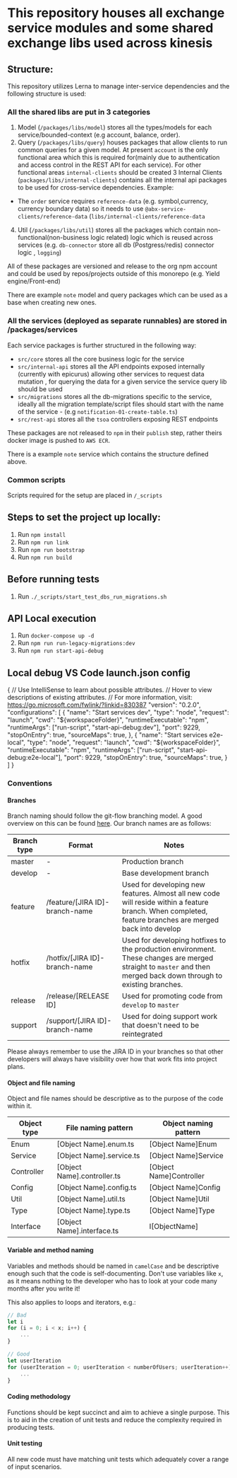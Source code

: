 # This repository houses all exchange service modules and some shared exchange libs used across kinesis

## Structure:

This repository utilizes Lerna to manage inter-service dependencies and the following structure is used:

### All the shared libs are put in 3 categories

1. Model (`/packages/libs/model`) stores all the types/models for each service/bounded-context (e.g account, balance, order).
2. Query (`/packages/libs/query`) houses packages that allow clients to run common queries for a given model. At present `account` is the only functional area which this is required for(mainly due to authentication and access control in the REST API for each service). For other functional areas `internal-clients` should be created
   3 Internal Clients (`packages/libs/internal-clients`) contains all the internal api packages to be used for cross-service dependencies. Example:

- The `order` service requires `reference-data` (e.g. symbol,currency, currency boundary data) so it needs to use `@abx-service-clients/reference-data` (`libs/internal-clients/reference-data`

4. Util (`/packages/libs/util`) stores all the packages which contain non-functional(non-business logic related) logic which is reused across services (e.g. `db-connector` store all db (Postgress/redis) connector logic , `logging`)

All of these packages are versioned and release to the org npm account and could be used by repos/projects outside of this monorepo (e.g. Yield engine/Front-end)

There are example `note` model and query packages which can be used as a base when creating new ones.

### All the services (deployed as separate runnables) are stored in /packages/services

Each service packages is further structured in the following way:

- `src/core` stores all the core business logic for the service
- `src/internal-api` stores all the API endpoints exposed internally (currently with epicurus) allowing other services to request data mutation , for querying the data for a given service the service query lib should be used
- `src/migrations` stores all the db-migrations specific to the service, ideally all the migration template/script files should start with the name of the service - (e.g `notification-01-create-table.ts`)
- `src/rest-api` stores all the `tsoa` controllers exposing REST endpoints

These packages are not released to `npm` in their `publish` step, rather theirs docker image is pushed to `AWS ECR`.

There is a example `note` service which contains the structure defined above.

### Common scripts

Scripts required for the setup are placed in `/_scripts`

## Steps to set the project up locally:

1. Run `npm install`
2. Run `npm run link`
3. Run `npm run bootstrap`
4. Run `npm run build`

## Before running tests

1. Run `./_scripts/start_test_dbs_run_migrations.sh`

## API Local execution

1. Run `docker-compose up -d`
2. Run `npm run run-legacy-migrations:dev`
3. Run `npm run start-api-debug`

## Local debug VS Code launch.json config

{
// Use IntelliSense to learn about possible attributes.
// Hover to view descriptions of existing attributes.
// For more information, visit: https://go.microsoft.com/fwlink/?linkid=830387
"version": "0.2.0",
"configurations": [
{
"name": "Start services dev",
"type": "node",
"request": "launch",
"cwd": "${workspaceFolder}",
      "runtimeExecutable": "npm",
      "runtimeArgs": ["run-script", "start-api-debug:dev"],
      "port": 9229,
      "stopOnEntry": true,
      "sourceMaps": true,
    },
    {
      "name": "Start services e2e-local",
      "type": "node",
      "request": "launch",
      "cwd": "${workspaceFolder}",
"runtimeExecutable": "npm",
"runtimeArgs": ["run-script", "start-api-debug:e2e-local"],
"port": 9229,
"stopOnEntry": true,
"sourceMaps": true,
}
]
}

### Conventions

#### Branches

Branch naming should follow the git-flow branching model. A good overview on this can be found [here](https://danielkummer.github.io/git-flow-cheatsheet/). Our branch names are as follows:

| Branch type | Format                         | Notes                                                                                                                                                             |
| ----------- | ------------------------------ | ----------------------------------------------------------------------------------------------------------------------------------------------------------------- |
| master      | -                              | Production branch                                                                                                                                                 |
| develop     | -                              | Base development branch                                                                                                                                           |
| feature     | /feature/[JIRA ID]-branch-name | Used for developing new features. Almost all new code will reside within a feature branch. When completed, feature branches are merged back into develop          |
| hotfix      | /hotfix/[JIRA ID]-branch-name  | Used for developing hotfixes to the production environment. These changes are merged straight to `master` and then merged back down through to existing branches. |
| release     | /release/[RELEASE ID]          | Used for promoting code from `develop` to `master`                                                                                                                |
| support     | /support/[JIRA ID]-branch-name | Used for doing support work that doesn't need to be reintegrated                                                                                                  |

Please always remember to use the JIRA ID in your branches so that other developers will always have visibility over how that work fits into project plans.

#### Object and file naming

Object and file names should be descriptive as to the purpose of the code within it.

| Object type | File naming pattern         | Object naming pattern   |
| ----------- | --------------------------- | ----------------------- |
| Enum        | [Object Name].enum.ts       | [Object Name]Enum       |
| Service     | [Object Name].service.ts    | [Object Name]Service    |
| Controller  | [Object Name].controller.ts | [Object Name]Controller |
| Config      | [Object Name].config.ts     | [Object Name]Config     |
| Util        | [Object Name].util.ts       | [Object Name]Util       |
| Type        | [Object Name].type.ts       | [Object Name]Type       |
| Interface   | [Object Name].interface.ts  | I[ObjectName]           |

#### Variable and method naming

Variables and methods should be named in `camelCase` and be descriptive enough such that the code is self-documenting. Don't use variables like `x`, as it means nothing to the developer who has to look at your code many months after you write it!

This also applies to loops and iterators, e.g.:

```typescript
// Bad
let i
for (i = 0; i < x; i++) {
    ...
}

// Good
let userIteration
for (userIteration = 0; userIteration < numberOfUsers; userIteration++) {
    ...
}
```

#### Coding methodology

Functions should be kept succinct and aim to achieve a single purpose. This is to aid in the creation of unit tests and reduce the complexity required in producing tests.

#### Unit testing

All new code must have matching unit tests which adequately cover a range of input scenarios.
